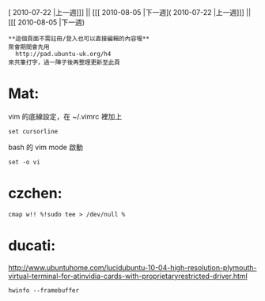 [ 2010-07-22 |上一週]]] || [[[ 2010-08-05 |下一週]( 2010-07-22 |上一週]]] || [[[ 2010-08-05 |下一週)




    **這個頁面不需註冊/登入也可以直接編輯的內容喔**
    聚會期間會先用 
      http://pad.ubuntu-uk.org/h4 
    來共筆打字，過一陣子後再整理更新至此頁


# Mat:

vim 的底線設定，在 ~/.vimrc 裡加上

    set cursorline


bash 的 vim mode 啟動

    set -o vi


# czchen:


    cmap w!! %!sudo tee > /dev/null %
 


# ducati:


<http://www.ubuntuhome.com/lucidubuntu-10-04-high-resolution-plymouth-virtual-terminal-for-atinvidia-cards-with-proprietaryrestricted-driver.html>  


    hwinfo --framebuffer
